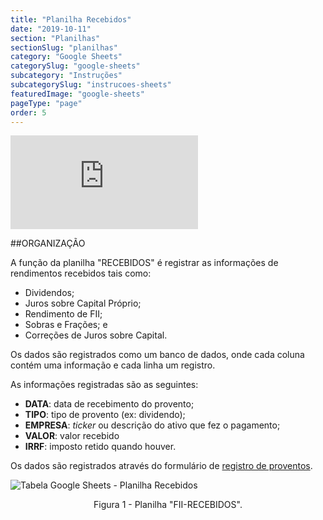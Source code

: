 ```yaml
---
title: "Planilha Recebidos"
date: "2019-10-11"
section: "Planilhas"
sectionSlug: "planilhas"
category: "Google Sheets"
categorySlug: "google-sheets"
subcategory: "Instruções"
subcategorySlug: "instrucoes-sheets"
featuredImage: "google-sheets"
pageType: "page"
order: 5
---
```



<div class="iframe-container">
<iframe src="https://www.youtube.com/embed/wa9jisjKeB8?start=215" frameborder="0" allow="accelerometer; autoplay; encrypted-media; gyroscope; picture-in-picture" allowfullscreen></iframe>
</div>


##ORGANIZAÇÃO

A função da planilha "RECEBIDOS" é registrar as informações de rendimentos recebidos tais como:

- Dividendos;
- Juros sobre Capital Próprio;
- Rendimento de FII;
- Sobras e Frações; e
- Correções de Juros sobre Capital.

Os dados são registrados como um banco de dados, onde cada coluna contém uma informação e cada linha um registro.

As informações registradas são as seguintes:

- **DATA**: data de recebimento do provento;
- **TIPO**: tipo de provento (ex: dividendo);
- **EMPRESA**: *ticker* ou descrição do ativo que fez o pagamento;
- **VALOR**: valor recebido
- **IRRF**: imposto retido quando houver.

Os dados são registrados através do formulário de [registro de proventos](/planilhas/google-sheets/instrucoes-sheets/registro-proventos-sheets).

![Tabela Google Sheets - Planilha Recebidos](../img/planilha-recebidos-sheets-001.jpg)

<p class="legenda" style="text-align:center">Figura 1 - Planilha "FII-RECEBIDOS".</p>